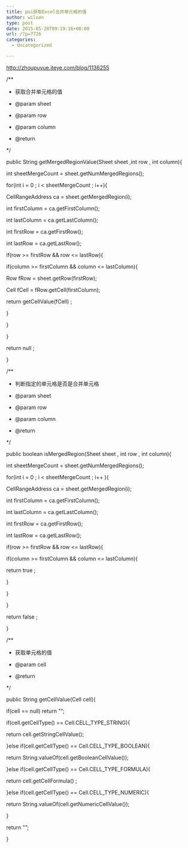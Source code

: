```yaml
---
title: poi获取Excel合并单元格的值
author: wiloon
type: post
date: 2015-05-28T09:19:16+00:00
url: /?p=7726
categories:
  - Uncategorized

---
```

http://zhoupuyue.iteye.com/blog/1136255





/**
  
* 获取合并单元格的值
  
* @param sheet
  
* @param row
  
* @param column
  
* @return
  
*/
  
public String getMergedRegionValue(Sheet sheet ,int row , int column){
  
int sheetMergeCount = sheet.getNumMergedRegions();

for(int i = 0 ; i < sheetMergeCount ; i++){
  
CellRangeAddress ca = sheet.getMergedRegion(i);
  
int firstColumn = ca.getFirstColumn();
  
int lastColumn = ca.getLastColumn();
  
int firstRow = ca.getFirstRow();
  
int lastRow = ca.getLastRow();

if(row >= firstRow && row <= lastRow){

if(column >= firstColumn && column <= lastColumn){
  
Row fRow = sheet.getRow(firstRow);
  
Cell fCell = fRow.getCell(firstColumn);

return getCellValue(fCell) ;
  
}
  
}
  
}

return null ;
  
}

/**
  
* 判断指定的单元格是否是合并单元格
  
* @param sheet
  
* @param row
  
* @param column
  
* @return
  
*/
  
public boolean isMergedRegion(Sheet sheet , int row , int column){
  
int sheetMergeCount = sheet.getNumMergedRegions();

for(int i = 0 ; i < sheetMergeCount ; i++ ){
  
CellRangeAddress ca = sheet.getMergedRegion(i);
  
int firstColumn = ca.getFirstColumn();
  
int lastColumn = ca.getLastColumn();
  
int firstRow = ca.getFirstRow();
  
int lastRow = ca.getLastRow();

if(row >= firstRow && row <= lastRow){
  
if(column >= firstColumn && column <= lastColumn){

return true ;
  
}
  
}
  
}

return false ;
  
}

/**
  
* 获取单元格的值
  
* @param cell
  
* @return
  
*/
  
public String getCellValue(Cell cell){

if(cell == null) return "&#8221;;

if(cell.getCellType() == Cell.CELL\_TYPE\_STRING){

return cell.getStringCellValue();

}else if(cell.getCellType() == Cell.CELL\_TYPE\_BOOLEAN){

return String.valueOf(cell.getBooleanCellValue());

}else if(cell.getCellType() == Cell.CELL\_TYPE\_FORMULA){

return cell.getCellFormula() ;

}else if(cell.getCellType() == Cell.CELL\_TYPE\_NUMERIC){

return String.valueOf(cell.getNumericCellValue());

}

return "&#8221;;
  
}